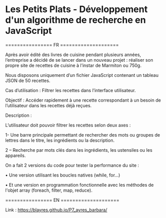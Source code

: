 # Les Petits Plats - Développement d'un algorithme de recherche en JavaScript

================ FR ====================

Après avoir édité des livres de cuisine pendant plusieurs années, l’entreprise a décidé de se lancer dans un nouveau projet : réaliser son propre site de recettes de cuisine à l’instar de Marmiton ou 750g.

Nous disposons uniquement d’un fichier JavaScript contenant un tableau JSON de 50 recettes. 

Cas d’utilisation : 
Filtrer les recettes dans l’interface utilisateur.

Objectif : 
Accéder rapidement à une recette correspondant à un besoin
de l’utilisateur dans les recettes déjà reçues.

Description :

L’utilisateur doit pouvoir filtrer les recettes selon deux axes :

1- Une barre principale permettant de rechercher des mots ou
groupes de lettres dans le titre, les ingrédients ou la
description.

2 – Recherche par mots clés dans les ingrédients, les ustensiles ou
les appareils.


On a fait 2 versions du code pour tester la performance du site :

• Une version utilisant les boucles natives (while, for...) 

• Et une version en programmation fonctionnelle avec les méthodes de l'objet array (foreach, filter, map, reduce). 

================ EN ====================

Link : https://blayres.github.io/P7_ayres_barbara/
